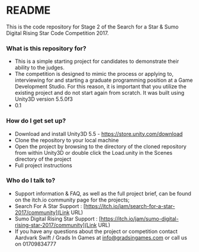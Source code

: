 # README #

This is the code repository for Stage 2 of the Search for a Star & Sumo Digital Rising Star Code Competition 2017.  

### What is this repository for? ###

* This is a simple starting project for candidates to demonstrate their ability to the judges.
* The competition is designed to mimic the process or applying to, interviewing for and starting a graduate programming position at a Game Development Studio. For this reason, it is important that you utilize the existing project and do not start again from scratch. It was built using Unity3D version 5.5.0f3  
* 0.1

### How do I get set up? ###

* Download and install Unity3D 5.5 - https://store.unity.com/download
* Clone the repository to your local machine
* Open the project by browsing to the directory of the cloned repository from within Unity3D or double click the Load.unity in the Scenes directory of the project
* Full  project instructions 

### Who do I talk to? ###

* Support information & FAQ, as well as the full project brief, can be found on the itch.io community page for the projects;
* Search For A Star Support : [https://itch.io/jam/search-for-a-star-2017/community](Link URL)
* Sumo Digital Rising Star Support : [https://itch.io/jam/sumo-digital-rising-star-2017/community](Link URL)
* If you have any questions about the project or competition contact Aardvark Swift / Grads In Games at info@gradsingames.com or call us on 01709834777